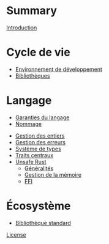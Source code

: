 # Summary

[Introduction](introduction.md)

# Cycle de vie

- [Environnement de développement](devenv.md)
- [Bibliothèques](libraries.md)

# Langage

- [Garanties du langage](guarantees.md)
- [Nommage](naming.md)
<!-- - [Macros](macros.md) -->
- [Gestion des entiers](integer.md)
- [Gestion des erreurs](errors.md)
- [Système de types](typesystem.md)
- [Traits centraux](central_traits.md)
- [Unsafe Rust](unsafe.md)
  - [Généralités](unsafe/generalities.md)
  - [Gestion de la mémoire](unsafe/memory.md)
  - [FFI](unsafe/ffi.md)

# Écosystème

- [Bibliothèque standard](standard.md)

[License](LICENSE.md)

<!-- TODO: - [Test et fuzzing](testfuzz.md) -->
